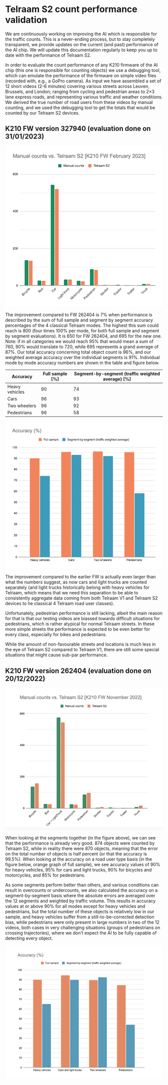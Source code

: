 # Telraam S2 count performance validation

We are continuously working on improving the AI which is responsible for the traffic counts. This is a never-ending process, but to stay completely transparent, we provide updates on the current (and past) performance of the AI chip. We will update this documentation regularly to keep you up to date with the performance of Telraam S2.

In order to evaluate the count performance of any K210 firmware of the AI chip (this one is responsible for counting objects) we use a debugging tool, which can emulate the performance of the firmware on simple video files (recorded with, e.g., a GoPro camera). As input we have assembled a set of 12 short videos (2-6 minutes) covering various streets across Leuven, Brussels, and London; ranging from cycling and pedestrian areas to 2×3 lane express roads, and representing various traffic and weather conditions. We derived the true number of road users from these videos by manual counting, and we used the debugging tool to get the totals that would be counted by our Telraam S2 devices.

## K210 FW version 327940 (evaluation done on 31/01/2023)

![FW 327940 count evaluation](/assets/327940_counts.png)

The improvement compared to FW 262404 is 7% when performance is described by the sum of full sample and segment by segment accuracy percentages of the 4 classical Telraam modes. The highest this sum could reach is 800 (four times 100% per mode, for both full sample and segment by segment evaluations). It is 650 for FW 262404, and 695 for the new one. Note: if in all categories we would reach 95% that would mean a sum of 760, 90% would translate to 720, while 695 represents a grand average of 87%. Our total accuracy concerning total object count is 96%, and our weighted average accuracy over the individual segments is 91%. Individual mode by mode accuracy numbers are shown in the table and figure below.

| Accuracy       | Full sample [%] | Segment-by-segment (traffic weighted average) [%] |
|----------------|-----------------|---------------------------------------------------|
| Heavy vehicles |              90 |                                                74 |
| Cars           |              96 |                                                93 |
| Two wheelers   |              96 |                                                92 |
| Pedestrians    |              96 |                                                58 |

![FW 327940 accuracy values](/assets/327940_accuracy.png)

The improvement compared to the earlier FW is actually even larger than what the numbers suggest, as now cars and light trucks are counted separately (and light trucks historically belong with heavy vehicles for Telraam, which means that we need this separation to be able to consistently aggregate data coming from both Telraam V1 and Telraam S2 devices to he classical 4 Telraam road user classes).

Unfortunately, pedestrian performance is still lacking, albeit the main reason for that is that our testing videos are biassed towards difficult situations for pedestrians, which is rather atypical for normal Telraam streets. In these more simple streets the performance is expected to be even better for every class, especially for bikes and pedestrians.

While the amount of non-favourable streets and locations is much less in the eye of Telraam S2 compared to Telraam V1, there are still some special situations that might cause sub-par performance. 

## K210 FW version 262404 (evaluation done on 20/12/2022)

![FW 262404 count evaluation](/assets/262404_counts.png)

When looking at the segments together (in the figure above), we can see that the performance is already very good. 874 objects were counted by Telraam S2, while in reality there were 870 objects, meaning that the error on the total number of objects is half percent (or that the accuracy is 99.5%). When looking at the accuracy on a road user type basis (in the figure below, orange graph of full sample), we see accuracy values of 90% for heavy vehicles, 95% for cars and light trucks, 90% for bicycles and motorcycles, and 85% for pedestrians.

As some segments perform better than others, and various conditions can result in overcounts or undercounts, we also calculated the accuracy on a segment-by-segment basis where the absolute errors are averaged over the 12 segments and weighted by traffic volume. This results in accuracy values at or above 90% for all modes except for heavy vehicles and pedestrians, but the total number of these objects is relatively low in our sample, and heavy vehicles suffer from a still-to-be-corrected detection bias, while pedestrians were only present in large numbers in two of the 12 videos, both cases in very challenging situations (groups of pedestrians on crossing trajectories), where we don’t expect the AI to be fully capable of detecting every object.

![FW 262404 accuracy values](/assets/262404_accuracy.png)
